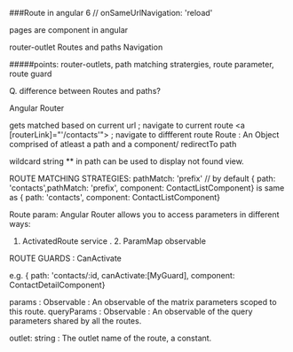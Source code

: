 ###Route in angular 6
// onSameUrlNavigation: 'reload'

pages are component in angular

router-outlet
Routes and paths
Navigation

#####points:
router-outlets, path matching stratergies, route parameter, route guard

Q. difference between Routes and paths?

Angular Router

<router-outlet></router-outlet> gets matched based on current url ; navigate to current route
<a [routerLink]="'/contacts'"></a> ; navigate to diffferent route
Route : An Object comprised of atleast a path and a component/ redirectTo path

wildcard string ** in path can be used to display not found view.

ROUTE MATCHING STRATEGIES:
pathMatch: 'prefix' // by default
{ path:  'contacts',pathMatch: 'prefix', component:  ContactListComponent}
is same as 
{ path:  'contacts', component:  ContactListComponent}


Route param:
Angular Router allows you to access parameters in different ways:
1.  ActivatedRoute service . 2.  ParamMap observable 

ROUTE GUARDS :  CanActivate 

e.g. { path:  'contacts/:id, canActivate:[MyGuard], component:  ContactDetailComponent}

params : Observable<Params> : An observable of the matrix parameters scoped to this route.
queryParams : Observable<Params> : An observable of the query parameters shared by all the routes.

outlet: string : The outlet name of the route, a constant.
